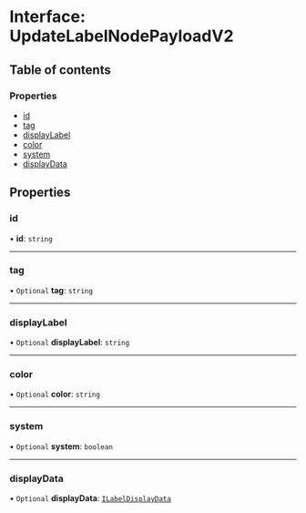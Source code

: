 # Interface: UpdateLabelNodePayloadV2

## Table of contents

### Properties

- [id](UpdateLabelNodePayloadV2.md#id)
- [tag](UpdateLabelNodePayloadV2.md#tag)
- [displayLabel](UpdateLabelNodePayloadV2.md#displaylabel)
- [color](UpdateLabelNodePayloadV2.md#color)
- [system](UpdateLabelNodePayloadV2.md#system)
- [displayData](UpdateLabelNodePayloadV2.md#displaydata)

## Properties

### id

• **id**: `string`

___

### tag

• `Optional` **tag**: `string`

___

### displayLabel

• `Optional` **displayLabel**: `string`

___

### color

• `Optional` **color**: `string`

___

### system

• `Optional` **system**: `boolean`

___

### displayData

• `Optional` **displayData**: [`ILabelDisplayData`](ILabelDisplayData.md)
